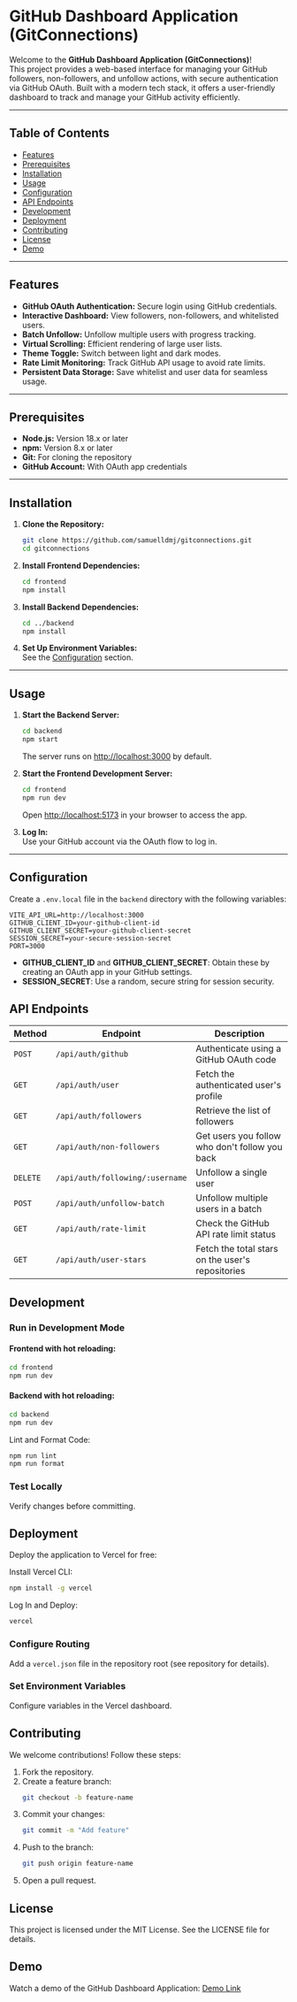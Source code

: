 # GitHub Dashboard Application (GitConnections)

Welcome to the **GitHub Dashboard Application (GitConnections)**!  
This project provides a web-based interface for managing your GitHub followers, non-followers, and unfollow actions, with secure authentication via GitHub OAuth. Built with a modern tech stack, it offers a user-friendly dashboard to track and manage your GitHub activity efficiently.

---

## Table of Contents

- [Features](#features)
- [Prerequisites](#prerequisites)
- [Installation](#installation)
- [Usage](#usage)
- [Configuration](#configuration)
- [API Endpoints](#api-endpoints)
- [Development](#development)
- [Deployment](#deployment)
- [Contributing](#contributing)
- [License](#license)
- [Demo](#demo)

---

## Features

- **GitHub OAuth Authentication:** Secure login using GitHub credentials.
- **Interactive Dashboard:** View followers, non-followers, and whitelisted users.
- **Batch Unfollow:** Unfollow multiple users with progress tracking.
- **Virtual Scrolling:** Efficient rendering of large user lists.
- **Theme Toggle:** Switch between light and dark modes.
- **Rate Limit Monitoring:** Track GitHub API usage to avoid rate limits.
- **Persistent Data Storage:** Save whitelist and user data for seamless usage.

---

## Prerequisites

- **Node.js:** Version 18.x or later
- **npm:** Version 8.x or later
- **Git:** For cloning the repository
- **GitHub Account:** With OAuth app credentials

---

## Installation

1. **Clone the Repository:**

   ```bash
   git clone https://github.com/samuelldmj/gitconnections.git
   cd gitconnections
   ```

2. **Install Frontend Dependencies:**

   ```bash
   cd frontend
   npm install
   ```

3. **Install Backend Dependencies:**

   ```bash
   cd ../backend
   npm install
   ```

4. **Set Up Environment Variables:**  
   See the [Configuration](#configuration) section.

---

## Usage

1. **Start the Backend Server:**

   ```bash
   cd backend
   npm start
   ```

   The server runs on [http://localhost:3000](http://localhost:3000) by default.

2. **Start the Frontend Development Server:**

   ```bash
   cd frontend
   npm run dev
   ```

   Open [http://localhost:5173](http://localhost:5173) in your browser to access the app.

3. **Log In:**  
   Use your GitHub account via the OAuth flow to log in.

---

## Configuration

Create a `.env.local` file in the `backend` directory with the following variables:

```env
VITE_API_URL=http://localhost:3000
GITHUB_CLIENT_ID=your-github-client-id
GITHUB_CLIENT_SECRET=your-github-client-secret
SESSION_SECRET=your-secure-session-secret
PORT=3000
```

- **GITHUB_CLIENT_ID** and **GITHUB_CLIENT_SECRET**: Obtain these by creating an OAuth app in your GitHub settings.
- **SESSION_SECRET**: Use a random, secure string for session security.

## API Endpoints

| Method   | Endpoint                        | Description                                      |
| -------- | ------------------------------- | ------------------------------------------------ |
| `POST`   | `/api/auth/github`              | Authenticate using a GitHub OAuth code           |
| `GET`    | `/api/auth/user`                | Fetch the authenticated user's profile           |
| `GET`    | `/api/auth/followers`           | Retrieve the list of followers                   |
| `GET`    | `/api/auth/non-followers`       | Get users you follow who don't follow you back   |
| `DELETE` | `/api/auth/following/:username` | Unfollow a single user                           |
| `POST`   | `/api/auth/unfollow-batch`      | Unfollow multiple users in a batch               |
| `GET`    | `/api/auth/rate-limit`          | Check the GitHub API rate limit status           |
| `GET`    | `/api/auth/user-stars`          | Fetch the total stars on the user's repositories |

## Development

### Run in Development Mode

#### Frontend with hot reloading:

```bash
cd frontend
npm run dev
```

#### Backend with hot reloading:

```bash
cd backend
npm run dev
```

Lint and Format Code:

```bash
npm run lint
npm run format
```

### Test Locally

Verify changes before committing.

## Deployment

Deploy the application to Vercel for free:

Install Vercel CLI:

```bash
npm install -g vercel
```

Log In and Deploy:

```bash
vercel
```

### Configure Routing

Add a `vercel.json` file in the repository root (see repository for details).

### Set Environment Variables

Configure variables in the Vercel dashboard.

## Contributing

We welcome contributions! Follow these steps:

1. Fork the repository.
2. Create a feature branch:
   ```bash
   git checkout -b feature-name
   ```
3. Commit your changes:
   ```bash
   git commit -m "Add feature"
   ```
4. Push to the branch:
   ```bash
   git push origin feature-name
   ```
5. Open a pull request.

## License

This project is licensed under the MIT License. See the LICENSE file for details.

## Demo

Watch a demo of the GitHub Dashboard Application: [Demo Link](#)
